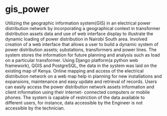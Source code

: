 # gis_power
Utilizing the geographic information system(GIS) in an electrical power distribution network by incorporating a geographical context in transformer distribution assets data and use of web interface display to illustrate the dynamic loading of power distribution in Nairobi South area.  Involved creation of a web interface that allows a user to build a dynamic system of power distribution assets; substations, transformers and power lines. The system stores the information for future planning and analysis such as load on a particular transformer. Using Django platform(a python web framework), QGIS and PostgreSQL, the data in the system was laid on the existing map of Kenya.   Online mapping and access of the electrical distribution network on a web map help in planning for new installations and expansions, maintenance and easy update and retrieval of records. Users can easily access the power distribution network assets information and client information using their internet- connected computers or mobile phones. The system is capable of restriction of the data available to different users, for instance, data accessible by the Engineer is not accessible by the technician.
